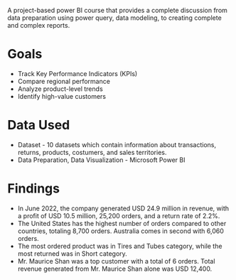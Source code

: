 A project-based power BI course that provides a complete discussion from data preparation using power query, data modeling, to creating complete and complex reports.

# Goals
- Track Key Performance Indicators (KPIs)
- Compare regional performance
- Analyze product-level trends
- Identify high-value customers

# Data Used
- Dataset - 10 datasets which contain information about       transactions, returns, products, costumers, and sales territories.
- Data Preparation, Data Visualization - Microsoft Power BI

# Findings
- In June 2022, the company generated USD 24.9 million in revenue, with a profit of USD 10.5 million, 25,200 orders, and a return rate of 2.2%.
- The United States has the highest number of orders compared to other countries, totaling 8,700 orders. Australia comes in second with 6,060 orders.
- The most ordered product was in Tires and Tubes category, while the most returned was in Short category.
- Mr. Maurice Shan was a top customer with a total of 6 orders. Total revenue generated from Mr. Maurice Shan alone was USD 12,400.
